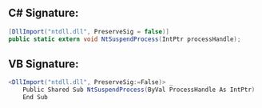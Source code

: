 
## C# Signature:
```cs
[DllImport("ntdll.dll", PreserveSig = false)]
public static extern void NtSuspendProcess(IntPtr processHandle);
```

## VB Signature:
```cs
<DllImport("ntdll.dll", PreserveSig:=False)> _
    Public Shared Sub NtSuspendProcess(ByVal ProcessHandle As IntPtr)
    End Sub
```
